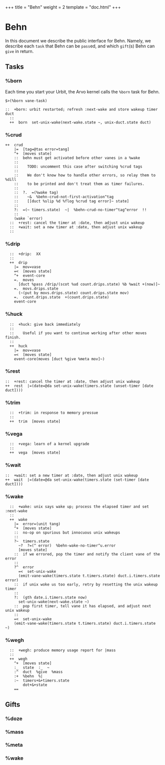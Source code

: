 +++
title = "Behn"
weight = 2
template = "doc.html"
+++

# Behn

In this document we describe the public interface for Behn. Namely, we describe
each `task` that Behn can be `pass`ed, and which `gift`(s) Behn can `give` in return.


## Tasks

### %born

Each time you start your Urbit, the Arvo kernel calls the `%born` task for Behn.

```hoon
$>(%born vane-task) 
```

```hoon
::  +born: urbit restarted; refresh :next-wake and store wakeup timer duct
  ::
  ++  born  set-unix-wake(next-wake.state ~, unix-duct.state duct)
```


### %crud

```hoon
++  crud
    |=  [tag=@tas error=tang]
    ^+  [moves state]
    ::  behn must get activated before other vanes in a %wake
    ::
    ::    TODO: uncomment this case after switching %crud tags
    ::
    ::    We don't know how to handle other errors, so relay them to %dill
    ::    to be printed and don't treat them as timer failures.
    ::
    ::  ?.  =(%wake tag)
    ::    ~&  %behn-crud-not-first-activation^tag
    ::    [[duct %slip %d %flog %crud tag error]~ state]
    ::
    ?:  =(~ timers.state)  ~|  %behn-crud-no-timer^tag^error  !!
    ::
    (wake `error)
  ::  +rest: cancel the timer at :date, then adjust unix wakeup
  ::  +wait: set a new timer at :date, then adjust unix wakeup
  ::
 ```

### %drip
```hoon
  ::  +drip:  XX
  ::
  ++  drip
    |=  mov=vase
    =<  [moves state]
    ^+  event-core
    =.  moves
      [duct %pass /drip/(scot %ud count.drips.state) %b %wait +(now)]~
    =.  movs.drips.state
      (~(put by movs.drips.state) count.drips.state mov)
    =.  count.drips.state  +(count.drips.state)
    event-core

```

### %huck

```hoon
  ::  +huck: give back immediately
  ::
  ::    Useful if you want to continue working after other moves finish.
  ::
  ++  huck
    |=  mov=vase
    =<  [moves state]
    event-core(moves [duct %give %meta mov]~)
```

### %rest

```hoon
::  +rest: cancel the timer at :date, then adjust unix wakeup
++  rest  |=(date=@da set-unix-wake(timers.state (unset-timer [date duct])))
```

### %trim

```hoon
  ::  +trim: in response to memory pressue
  ::
  ++  trim  [moves state]

```
### %vega

```hoon
  ::  +vega: learn of a kernel upgrade
  ::
  ++  vega  [moves state]

```

### %wait
```hoon
::  +wait: set a new timer at :date, then adjust unix wakeup
++  wait  |=(date=@da set-unix-wake(timers.state (set-timer [date duct])))
```


### %wake

```hoon
  ::  +wake: unix says wake up; process the elapsed timer and set :next-wake
  ::
  ++  wake
    |=  error=(unit tang)
    ^+  [moves state]
    ::  no-op on spurious but innocuous unix wakeups
    ::
    ?~  timers.state
      ~?  ?=(^ error)  %behn-wake-no-timer^u.error
      [moves state]
    ::  if we errored, pop the timer and notify the client vane of the error
    ::
    ?^  error
      =<  set-unix-wake
      (emit-vane-wake(timers.state t.timers.state) duct.i.timers.state error)
    ::  if unix woke us too early, retry by resetting the unix wakeup timer
    ::
    ?:  (gth date.i.timers.state now)
      set-unix-wake(next-wake.state ~)
    ::  pop first timer, tell vane it has elapsed, and adjust next unix wakeup
    ::
    =<  set-unix-wake
    (emit-vane-wake(timers.state t.timers.state) duct.i.timers.state ~)

```

### %wegh

```hoon
  ::  +wegh: produce memory usage report for |mass
  ::
  ++  wegh
    ^+  [moves state]
    :_  state  :_  ~
    :^  duct  %give  %mass
    :+  %behn  %|
    :~  timers+&+timers.state
        dot+&+state
    ==
```


## Gifts

### %doze

### %mass

### %meta

### %wake
